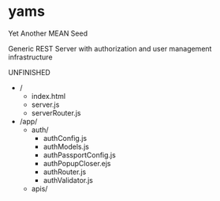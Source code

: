 yams
====

Yet Another MEAN Seed

Generic REST Server with authorization and user management infrastructure

UNFINISHED

* /
	* index.html
	* server.js
	* serverRouter.js
* /app/
	* auth/
		* authConfig.js
		* authModels.js
		* authPassportConfig.js
		* authPopupCloser.ejs
		* authRouter.js
		* authValidator.js
	* apis/
